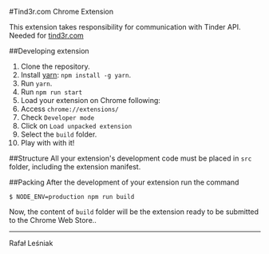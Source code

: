 #Tind3r.com Chrome Extension

This extension takes responsibility for communication with Tinder API. Needed for [tind3r.com](http://tind3r.com)

##Developing extension

1. Clone the repository.
2. Install [yarn](https://yarnpkg.com): `npm install -g yarn`.
3. Run `yarn`.
6. Run `npm run start`
7. Load your extension on Chrome following:
  1. Access `chrome://extensions/`
  2. Check `Developer mode`
  3. Click on `Load unpacked extension`
  4. Select the `build` folder.
8. Play with with it!

##Structure
All your extension's development code must be placed in `src` folder, including the extension manifest.

##Packing
After the development of your extension run the command

```
$ NODE_ENV=production npm run build
```
Now, the content of `build` folder will be the extension ready to be submitted to the Chrome Web Store..

-------------
Rafał Leśniak
